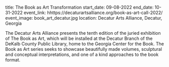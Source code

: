 title: The Book as Art Transformation
start_date: 09-08-2022
end_date: 10-31-2022
event_link: hhttps://decaturartsalliance.org/book-as-art-call-2022/
event_image: book_art_decatur.jpg
location: Decatur Arts Alliance, Decatur, Georgia

The Decatur Arts Alliance presents the tenth edition of the juried exhibition of The Book as Art, which will be installed at the Decatur Branch of the DeKalb County Public Library, home to the Georgia Center for the Book. The Book as Art series seeks to showcase beautifully made volumes, sculptural and conceptual interpretations, and one of a kind approaches to the book format. 

